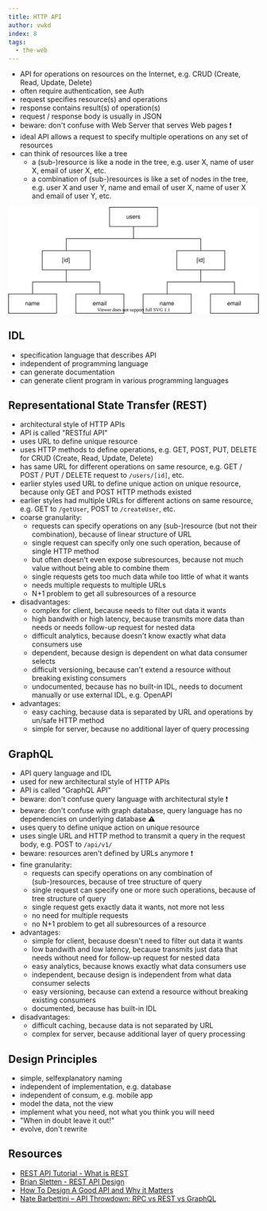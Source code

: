 ```yaml
---
title: HTTP API
author: vwkd
index: 8
tags:
  - the-web
---
```


- API for operations on resources on the Internet, e.g. CRUD (Create, Read, Update, Delete)
- often require authentication, see Auth
- request specifies resource(s) and operations
- response contains result(s) of operation(s)
- request / response body is usually in JSON
- beware: don't confuse with Web Server that serves Web pages ❗️
- ideal API allows a request to specify multiple operations on any set of resources
- can think of resources like a tree
  <!-- ToDo: what is resource and subresource, maybe differentiate between type, object field and scalar field ?? -->
  <!-- collection resource e.g. users -->
  <!-- individual resource e.g. [id] -->
  <!-- field e.g. name ???? -->
  - a (sub-)resource is like a node in the tree, e.g. user X, name of user X, email of user X, etc.
  - a combination of (sub-)resources is like a set of nodes in the tree, e.g. user X and user Y, name and email of user X, name of user X and email of user Y, etc.

![tree of a users resource with two user subresource with each a name and an email subresource](apitree.svg)



## IDL

- specification language that describes API
- independent of programming language
- can generate documentation
- can generate client program in various programming languages



## Representational State Transfer (REST)

- architectural style of HTTP APIs
- API is called "RESTful API"
- uses URL to define unique resource
- uses HTTP methods to define operations, e.g. GET, POST, PUT, DELETE for CRUD (Create, Read, Update, Delete)
- has same URL for different operations on same resource, e.g. GET / POST / PUT / DELETE request to `/users/[id]`, etc.
- earlier styles used URL to define unique action on unique resource, because only GET and POST HTTP methods existed
- earlier styles had multiple URLs for different actions on same resource, e.g. GET to `/getUser`, POST to `/createUser`, etc.
- coarse granularity:
  - requests can specify operations on any (sub-)resource (but not their combination), because of linear structure of URL
  - single request can specify only one such operation, because of single HTTP method
  - but often doesn't even expose subresources, because not much value without being able to combine them
  - single requests gets too much data while too little of what it wants
  - needs multiple requests to multiple URLs
  - N+1 problem to get all subresources of a resource
- disadvantages:
  - complex for client, because needs to filter out data it wants
  - high bandwith or high latency, because transmits more data than needs or needs follow-up request for nested data
  - difficult analytics, because doesn't know exactly what data consumers use
  - dependent, because design is dependent on what data consumer selects
  - difficult versioning, because can't extend a resource without breaking existing consumers
  - undocumented, because has no built-in IDL, needs to document manually or use external IDL, e.g. OpenAPI
- advantages:
  - easy caching, because data is separated by URL and operations by un/safe HTTP method
  <!-- browser caches safe methods automatically
  resource and operation are VISIBLE TO TRANSPORT LAYER, CAN CACHE ON TRANSPORT LAYER, e.g. browser can cache safe method to given URL -->
  - simple for server, because no additional layer of query processing



## GraphQL

- API query language and IDL
- used for new architectural style of HTTP APIs
- API is called "GraphQL API"
- beware: don't confuse query language with architectural style ❗️
- beware: don't confuse with graph database, query language has no dependencies on underlying database ⚠️
- uses query to define unique action on unique resource
- uses single URL and HTTP method to transmit a query in the request body, e.g. POST to `/api/v1/`
- beware: resources aren't defined by URLs anymore ❗️
- fine granularity:
  - requests can specify operations on any combination of (sub-)resources, because of tree structure of query
  - single request can specify one or more such operations, because of tree structure of query
  - single request gets exactly data it wants, not more not less
  - no need for multiple requests
  - no N+1 problem to get all subresources of a resource
- advantages:
  - simple for client, because doesn't need to filter out data it wants
  - low bandwith and low latency, because transmits just data that needs without need for follow-up request for nested data
  - easy analytics, because knows exactly what data consumers use
  - independent, because design is independent from what data consumer selects
  - easy versioning, because can extend a resource without breaking existing consumers
  - documented, because has built-in IDL
- disadvantages:
  - difficult caching, because data is not separated by URL
  - complex for server, because additional layer of query processing



## Design Principles

- simple, selfexplanatory naming
- independent of implementation, e.g. database 
- independent of consum, e.g. mobile app
- model the data, not the view
- implement what you need, not what you think you will need
- "When in doubt leave it out!"
- evolve, don't rewrite



## Resources

- [REST API Tutorial - What is REST](https://restfulapi.net/)
- [Brian Sletten - REST API Design](https://www.youtube.com/watch?v=HW9wWZHWhnI)
- [How To Design A Good API and Why it Matters](https://www.youtube.com/watch?v=heh4OeB9A-c)
- [Nate Barbettini – API Throwdown: RPC vs REST vs GraphQL](https://www.youtube.com/watch?v=IvsANO0qZEg)